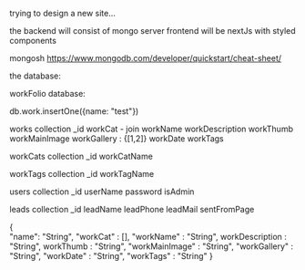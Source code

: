 trying to design a new site...

the backend will consist of mongo server
frontend will be nextJs with styled components

 <!-- mongosh mongodb://localhost:27017/workFolio
MongoNetworkError: connect ECONNREFUSED 127.0.0.1:28015
(install mongodb - https://www.mongodb.com/try/download/community)
{run mongo in the bg} -->
mongosh
https://www.mongodb.com/developer/quickstart/cheat-sheet/


the database:

workFolio database:

db.work.insertOne({name: "test"})

works collection
_id
workCat - join
workName
workDescription
workThumb
workMainImage
workGallery : {[1,2]}
workDate
workTags 

workCats collection
_id
workCatName

workTags collection
_id
workTagName

users collection
_id
userName
password
isAdmin

leads collection
_id
leadName
leadPhone
leadMail
sentFromPage



{   
    "name": "String",
    "workCat" : [],
    "workName" : "String",
    workDescription : "String",
    workThumb : "String",
    "workMainImage" : "String",
    "workGallery" :  "String",
    "workDate" : "String",
    "workTags"  : "String"
}
